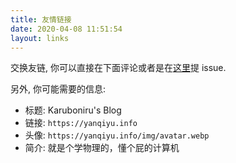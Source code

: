 ```yaml
---
title: 友情链接
date: 2020-04-08 11:51:54
layout: links
---
```


交换友链, 你可以直接在下面评论或者是在[这里](https://github.com/karuboniru/blog_ci)提 issue.

另外, 你可能需要的信息:

- 标题: Karuboniru's Blog
- 链接: `https://yanqiyu.info`
- 头像: `https://yanqiyu.info/img/avatar.webp`
- 简介: 就是个学物理的，懂个屁的计算机
